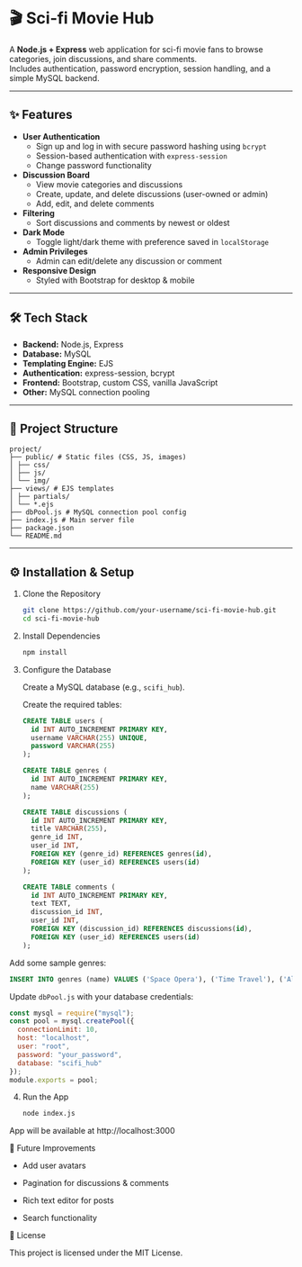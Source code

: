 # 🎬 Sci-fi Movie Hub

A **Node.js + Express** web application for sci-fi movie fans to browse categories, join discussions, and share comments.  
Includes authentication, password encryption, session handling, and a simple MySQL backend.

---

## ✨ Features

- **User Authentication**
  - Sign up and log in with secure password hashing using `bcrypt`
  - Session-based authentication with `express-session`
  - Change password functionality
- **Discussion Board**
  - View movie categories and discussions
  - Create, update, and delete discussions (user-owned or admin)
  - Add, edit, and delete comments
- **Filtering**
  - Sort discussions and comments by newest or oldest
- **Dark Mode**
  - Toggle light/dark theme with preference saved in `localStorage`
- **Admin Privileges**
  - Admin can edit/delete any discussion or comment
- **Responsive Design**
  - Styled with Bootstrap for desktop & mobile

---

## 🛠️ Tech Stack

- **Backend:** Node.js, Express
- **Database:** MySQL
- **Templating Engine:** EJS
- **Authentication:** express-session, bcrypt
- **Frontend:** Bootstrap, custom CSS, vanilla JavaScript
- **Other:** MySQL connection pooling

---

## 📂 Project Structure

```text
project/
├── public/ # Static files (CSS, JS, images)
│ ├── css/
│ ├── js/
│ └── img/
├── views/ # EJS templates
│ ├── partials/
│ └── *.ejs
├── dbPool.js # MySQL connection pool config
├── index.js # Main server file
├── package.json
└── README.md
```

---

## ⚙️ Installation & Setup

1. Clone the Repository
   ```bash
   git clone https://github.com/your-username/sci-fi-movie-hub.git
   cd sci-fi-movie-hub

2. Install Dependencies
   ```bash
   npm install

3. Configure the Database  

   Create a MySQL database (e.g., `scifi_hub`).  

   Create the required tables:  

   ```sql
   CREATE TABLE users (
     id INT AUTO_INCREMENT PRIMARY KEY,
     username VARCHAR(255) UNIQUE,
     password VARCHAR(255)
   );

   CREATE TABLE genres (
     id INT AUTO_INCREMENT PRIMARY KEY,
     name VARCHAR(255)
   );

   CREATE TABLE discussions (
     id INT AUTO_INCREMENT PRIMARY KEY,
     title VARCHAR(255),
     genre_id INT,
     user_id INT,
     FOREIGN KEY (genre_id) REFERENCES genres(id),
     FOREIGN KEY (user_id) REFERENCES users(id)
   );

   CREATE TABLE comments (
     id INT AUTO_INCREMENT PRIMARY KEY,
     text TEXT,
     discussion_id INT,
     user_id INT,
     FOREIGN KEY (discussion_id) REFERENCES discussions(id),
     FOREIGN KEY (user_id) REFERENCES users(id)
   );

  Add some sample genres:

  ```sql
  INSERT INTO genres (name) VALUES ('Space Opera'), ('Time Travel'), ('Alien Encounters');
  ```

  Update `dbPool.js` with your database credentials:

   ```js
   const mysql = require("mysql");
   const pool = mysql.createPool({
     connectionLimit: 10,
     host: "localhost",
     user: "root",
     password: "your_password",
     database: "scifi_hub"
   });
   module.exports = pool;
  ```

4. Run the App
     ```bash
     node index.js

App will be available at http://localhost:3000


🚀 Future Improvements

  - Add user avatars

  - Pagination for discussions & comments

  - Rich text editor for posts

  - Search functionality


📜 License

  This project is licensed under the MIT License.
